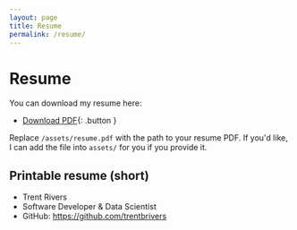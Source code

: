```yaml
---
layout: page
title: Resume
permalink: /resume/
---
```


# Resume

You can download my resume here:

- [Download PDF](/assets/resume.pdf){: .button }

Replace `/assets/resume.pdf` with the path to your resume PDF. If you'd like, I can add the file into `assets/` for you if you provide it.

## Printable resume (short)

- Trent Rivers
- Software Developer & Data Scientist
- GitHub: https://github.com/trentbrivers
